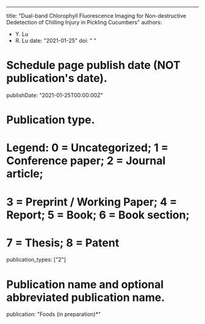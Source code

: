 ---
title: "Dual-band Chlorophyll Fluorescence Imaging for Non-destructive Dedetection of Chilling Injury in Pickling Cucumbers"
authors: 
- Y. Lu
- R. Lu
date: "2021-01-25"
doi: " "

# Schedule page publish date (NOT publication's date).
publishDate: "2021-01-25T00:00:00Z"

# Publication type.
# Legend: 0 = Uncategorized; 1 = Conference paper; 2 = Journal article;
# 3 = Preprint / Working Paper; 4 = Report; 5 = Book; 6 = Book section;
# 7 = Thesis; 8 = Patent
publication_types: ["2"]

# Publication name and optional abbreviated publication name.
publication: "Foods (in preparation)*"
